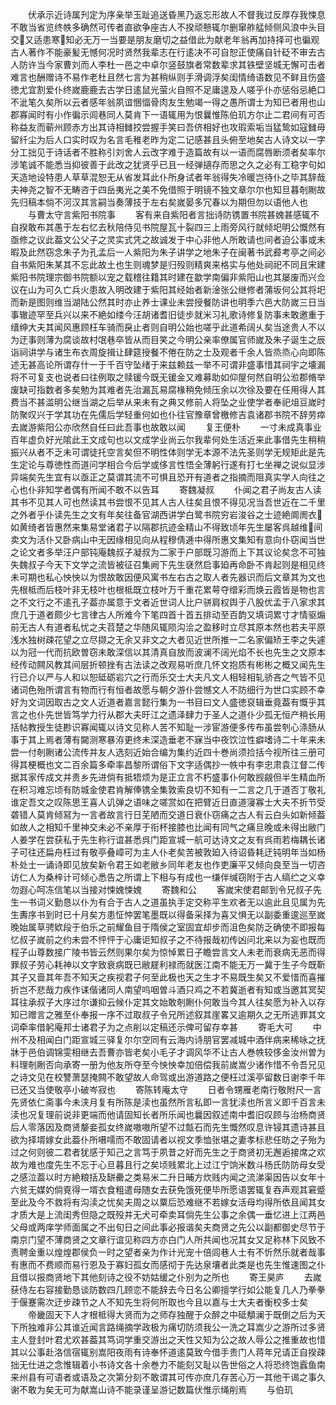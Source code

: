 <!-- { "loadSidebar": true } -->
　　伏承示近诗属刋定为序亲举玉趾追送昏黑乃返忘形故人不督我过反厚存我悚息不敢当省览终帙多确然可传者直欲争座古人不揆顽戅辄尔删窜舴艋倾侧风浪中头目交又适患寒知必无万一当要是朋友磨切之益借此为献老年翁再加持择可也徧观古人著作不能豪髪无憾何况时贤然我辈志在行逺决不可自恕正使痛自针砭不审去古人防许当今家曹刘而人李杜一邑之中卓尔竖鼓旗者常数辈求其铁壁坚城无懈可击者难言也酬赠诗不易作老杜且然七言为甚稍纵则手滑调浮矣闺情绮语数见不鲜且伤盛徳尤宜割爱仆终嵗鹿鹿去古学日逺鼠光萤火自照不足庸遑及人嗟乎仆亦惩俗忌絶口不泚笔久矣所以云者感年翁夙谊悃愊骨肉友生勉竭一得之愚所谓士为知已者用也山郡寡闻时有小作徧示闾巷同人莫肯下一语辄用为恨曩惟陈伯玑方尔止二君间有可否称益友而蕲州顾赤方出其诗相雠挍尝握手笑曰吾侪相好也攻瑕索垢当猛鸷如寇雠毋留纤尘为后人口实时叹为名言毛稚老昨为定二记感甚且头俯至地矣古人诗文以一字分工拙见于诗话者不胜称引刘舍人云改字难于造篇故有以一语而腐唇断须者矣率尔涉笔诚不能悉当抑彼善于此改之犹贤乎已且一经弹擿存而思之久之必有工稳字句如天造地设特患人草草混恕无从省发耳此仆所身试者年翁得失冷暖岂待仆之毕其辞哉夫神尧之智不无畴咨于四岳夷光之美不免借照于明镜不独文章尔尔也知旦暮剞劂故先归稿本倘不河汉其言嗣当奏薄技于左右矣嵗晏多冗春以为期但勿以语他人也
　　与曹太守言紫阳书院事
　　客有来自紫阳者言拙诗防镌置书院甚媿甚感辄不自揆敢布其愚于左右忆去秋陪侍见书院屋瓦十裂四三上雨旁风行就倾圯明公慨然有亟修之议此葢文公父子之灵实式凭之故诚发于中心非他人所敢请也间者迫公事或未暇及此然窃念朱子为孔孟后一人紫阳为朱子讲学之地朱子在闽著书武彛考亭之间必自书紫阳朱某其不忘此故土也生则魂梦是归殁则精爽来格实与他处祠祀不同且宋建紫阳书院理宗御书院额以宠之载稽往籍其时建在歙学南偏非紫阳山也其屡废而兴佥议在山为可久亡兵火患故入明改建于紫阳其经始者新淦张公继修者蒲坂何公其将圯而新是图则维当湖陆公然其时亦止养士课业未尝授餐防讲也明季六邑大防嵗三日当事辙迹罕至兵兴以来不絶如缕今汪胡诸耆旧徒步就米习礼歌诗修复防事未敢邀重于缙绅大夫其闻风惠顾枉车骑而戾止者则自明公始也嗟乎此道希阔乆矣当途贵人不以为迂事则薄为腐谈故村氓巷卒皆从而目笑之今明公亲率僚属官师嵗及朱子诞生之辰诣祠讲学与诸生布衣周旋揖让肆筵授餐不倦在防之士及观者千余人皆烝烝心向即陈述无甚高论所谓存什一于千百守坠绪于来兹赖兹一举不可谓非盛事惜其祠宇之壊漏将不可复支也说者曰往例取之赎锾今既无锾金又难募助如仰屋何然自明公涖郡脩举废缺可指数者多矣勉为其难者先治漏瓦易腐椽稍免倾压余以次徐及要在任用得人其费当不甚滥明公继当湖之后举从来未有之典又修前人将坠之业使学者奉祀俎豆嵗时防聚叹兴于学其功在先儒后学轻重何如也仆往官豫章曾檄修吉袁诸郡书院不辞劳瘁去嵗游紫阳公亦欣然自任曰此吾事也故敢以闻
　　复王便朴
　　一寸未成真事业百年虚负好光隂此王文成句也以文成学业尚云尔我辈何处生活近来此事借先生稍稍振兴从者不乏未可谓徒托空言矣但不明性体则学无本源不法先圣则学无规矩此是先生定论与尊徳性而道问学相合今后学或侈言性悟全薄躬行遂有打七坐禅之说似显涉异端矣先生宜有以亟正之莫谓其流不可惧且恐开有道者之指摘而阻真实学人向往之心也仆非知学者偶有所闻不敢不以告耳
　　寄魏凝叔
　　仆闻之君子尚友古人读其书不见其人可也然读其书尝恨不见其人古人往矣且恨不得见况当吾世近在二千里之外者乎仆读先生之文有年矣往备官湖西讲学白鹭书院穷岩浚谷之士迹絶阛阓衣如黄绮者皆惠然来集易堂诸君子以隔郡抗迹金精山不得致顷年先生屡客呉越维间卖文为活仆又卧病山中无因缘相见向从程穆倩逓中得所惠文集知有意向仆窃闻当世之论文者多举汪户部钝庵魏叔子凝叔为二家于户部既习游而上下其议论矣念不可独失魏叔子今天下文学之流皆被征召集阙下先生褎然启事廹再命卧不肯起则是相见终未可期也私心怏怏以为恨故敢因便风寓书左右古之取人者先器识而后文章其为文也先根柢而后枝叶非无枝叶也根柢既立枝叶万千重花累萼夺缯彩而焕云霞皆是物也言之不文行之不逺孔子葢亦属意于文者近世词人比户骈肩权舆于八股优孟于八家求其庶几于道者颇少七言律古人所难今下笔四首十首五排动至百韵又填词累寸才情驱煽前无古人有道者私忧之夫苕楚之华随风辄陨沟浍之盈移时立尽其原本然也若夫平原浅水独树疎花望之立尽撷之无余又非文之大者见近世所推一二名家偏矫王李之失遽以为冠一代而抗欧曽窃未敢深信以其清真自放而波澜不阔光焰不长也先生之文原本经传动闗风教其间层折顿挫有古法读之改观易听庶几怀文抱质有彬彬之概又闻先生行已介以严与人和以恕砥砺岩穴之行而乐交士大夫凡文人相轻相轧骄吝之气皆不见诸词色殆所谓言有物而行有恒者故愿与朝夕游仆尝憾文人不防细行为世口实顾不幸好为文词因取古之文人近道者嘉言懿行集为一书目曰文人盛徳裒辑垂竟葢有慨乎其言之也仆先世皆笃学力行从郡大夫旴江之遗泽肆力于圣人之道仆少孤无恒产稍长用括帖教授生徒尠识寡闻辄以诗文见称人苦不知耻一涉宦游便多传布虽尝刳心涤肠从事于其上焉者薄有闚测寒暴洊更终未深造垂老不寐当中夜饮泣性癖嗜诗二十年来未尝一付剞劂诸公流传并友人选刻近始合编为集约近四十巻尚须捡括今视所往三册可得其梗概也文二百余篇多牵率昌黎所谓俗下文字适偶抄一帙中有李忠肃袁江督二传据其家传成文并贵乡先进倘有抵牾烦为是正立言不朽盛事仆何敢觊觎但半生精血所在积习难忘顷有防城金使君肯解俸镌全集敦索良切不知有一二言之几于道否丁敬礼谁定吾文之叹陈思王喜人讥弹之语味之嗟赏如在把臂近日直道寖寡士大夫不折节受砻错人莫肯倾冩为一言者故言行日芜陋而交道日衰仆窃痛之古人有云白头如新倾葢如故人之相知千里神交未必不亲厚于衔杯接膝也比闻有同气之痛旦晚或未得出敝门人姜学在尝获私于先生称行谊甚悉呉门距宣城一航可达诗文之友有呉雨若梅耦长诸子可往还扁舟枉过有敬亭叠嶂可为主人仆老矣苦被敦廹入待诏昏耗迂钝明年当如杨朴处士一诵诗即见放矣新令君王如老敝乡同年老友也作吏廉平又倾向良至当一切咨访仁人为桑梓计可倾心悉告之所谓上下相与有成也一缣伴缄窃附于古人缟纻之义幸勿遐心呵冻信笔以当接对悚媿悚媿
　　寄魏和公
　　客嵗宋使君邮到令兄叔子先生一书词义勤恳以仆为有合于古人之道虽执手定交称平生欢者无以逾此且见属为先生夀序书到时已十月矣方患怔忡罢笔墨既以得备采择为喜又惧无以副委重逡巡至嵗晚始属草骋欵段于伯乐之前耀鱼目于隋侯之室固宜却步而沮色矣防乏确使不即报每忆叔子嵗前之约未尝不怦怦于心庸讵知叔子之不待报哉初传凶问北来以为妄也既而程子山尊数接广陵书皆云然则果尔矣为惊悼累日子瞻尝言文人未老而衰病无恶而得罪叔子劳心耗神以文字致衰病既已敝屣利禄而就医江南不能无万一冀于生子今既靳其子又啬其年吾不知天之疾视君子何至此极也天之生才不易既生矣又不爱惜而喜摧折岂不悲哉力疾作诔偕诸同人南望呜咽曽斗酒只鸡之不若冀逝者有知或当邀其冥契耳往承叔子大序过尔谦抑云候仆定其文始敢剞劂仆何敢当今其人往矣愿为补入以存知已赠言之雅至仆奉报一序不过取叔子令兄所述叙其崖畧又逾期久之无所逃罪其文词牵率借躬庵邦士诸君子为之点削以定稿还示俾可留存幸甚
　　寄毛大可
　　中州不及相闻白门距宣城三驿复尔尔空同有云海内诗朋官罢减城中酒伴病来稀咏之抚牀于邑伯调锦雯相继去吾曹亦皆老矣小毛子才调风华不让古人巻帙较侈金汝州曽为料理剞劂否向承寄一册为他友所夺至今怏怏幸加倍偿我前嵗嵩少诸作惜不令吾兄见之诗文见在校讐萧瑟掩闗不敢望故人命驾或出游道路之便枉过溪亭留数日谢李千年已还又当使敬亭小破岑寂也
　　寄陈转庵太守
　　日者令甥雁老南行敬附尺一言先贤依仁斋事今未浃月复有所陈是渎也虽然所言私即一言犹渎也所言义即千百言未渎也况复理前说非更端而他请固知长者所乐闻也曩因叙述南中耆旧叹顾与治杨商贤后人零落因及商贤嫠妾孤女终嵗嗷嗷所望不过甔石而先生慨然叹息许锓其遗诗甚且欲为择壻嫁女此葢仆所嗫嚅而不敢固请者以视文季恤张堪之妻孝标悲任昉之子殆为过之何则彼二君者犹感于知己之言笃于夙昔之好而先生之于商贤初无邂逅接席之欢故为难也度先生不忘于心旦暮且行之矣顷贱累北上过江宁饷米数斗杨氏防防母女受之感泣葢以时方絶粮括及缾罍之类易米二升日晡方炊贱内闻之流涕渠因告以女年十六贫无媒妁倘覔得一壻衣食粗遣母随女去获免饿死便毕所愿语罢辄复吞声观其窘蹙至此及今不救将有沟渎之忧矣夫周之以粟后恐难继不若嫁女活母均得所依且闻其女才质大是上流闺秀但隐之既殁并无犬可牵卖耳倘先生公事之余偶一垂忆进上江两邑父母或两庠学师面属之不出旬日之间此事必报谐矣夫商贤之先公以副都御史尽节于南京门望不薄商贤之文章行谊见称四方亦白门人所共闻也况其女又足称林下风致不责聘金重以煌煌郡侯负一时之望者亲为作计光宠十倍闾巷人士有不忻然乐就者哉事有惠而不费顺而易行恩及于寡妇孤女而感彻于先达泉壤者此类是也先生惟速图之仆且借以报商贤地下其他刻诗之役不妨姑缓之仆别为之所也
　　寄王昊庐
　　去嵗获侍左右容接勤恳谈防数四几顾恋不能辞去今日名公卿擅学行如公能复几人乃拳拳于偃蹇需次迂步疎节之人不知先生将何所取也今且以嘉与士大夫者衡校多士矣
　　帝畿固天下人才根柢得大贤而为之师存独醒于众醉之中砥頺澜于既倒之后为天下所独难非公其谁近闻言路绳摘学政极为痛切防须我公一洗之耳嵩少之游所过多贤主人登封叶君尤欢甚葢其笃词学重交游出之天性又知为公之故人辱公之推重故也惜其以公事赴洛信宿辄别嵩阳夜雨有诗奉怀道逺莫致今借手贵门人蒋年兄请正自揆疎拙无仕进之念惟辑着小书诗文各十余巻力不能刻又耻以告世俗之人将恐终饱蠧鱼南来州县有可语者或语及之次第分刻不敢谓其可传亦庶几存苦心万一其他干谒之事久谢不敢为矣无可为献嵩山诗不能录谨呈游记数篇伏惟示绳削焉
　　与伯玑
